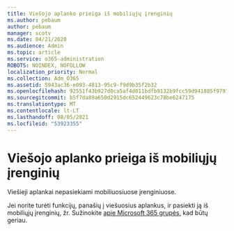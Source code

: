 ```yaml
---
title: Viešojo aplanko prieiga iš mobiliųjų įrenginių
ms.author: pebaum
author: pebaum
manager: scotv
ms.date: 04/21/2020
ms.audience: Admin
ms.topic: article
ms.service: o365-administration
ROBOTS: NOINDEX, NOFOLLOW
localization_priority: Normal
ms.collection: Adm_O365
ms.assetid: 5943ac36-e093-4813-95c9-f9d9b35f2b32
ms.openlocfilehash: 92551f43b927d0ca5af4d011bdfb9132b9fcc59d941885f9791ac23c1d69e498
ms.sourcegitcommit: b5f7da89a650d2915dc652449623c78be6247175
ms.translationtype: MT
ms.contentlocale: lt-LT
ms.lasthandoff: 08/05/2021
ms.locfileid: "53923355"
---
```

# <a name="public-folder-access-from-mobile-devices"></a>Viešojo aplanko prieiga iš mobiliųjų įrenginių

Viešieji aplankai nepasiekiami mobiliuosiuose įrenginiuose.
  
Jei norite turėti funkcijų, panašių į viešuosius aplankus, ir pasiekti ją iš mobiliųjų įrenginių, žr. Sužinokite [apie Microsoft 365 grupės,](https://support.office.com/article/learn-about-office-365-groups-b565caa1-5c40-40ef-9915-60fdb2d97fa2) kad būtų geriau.
  